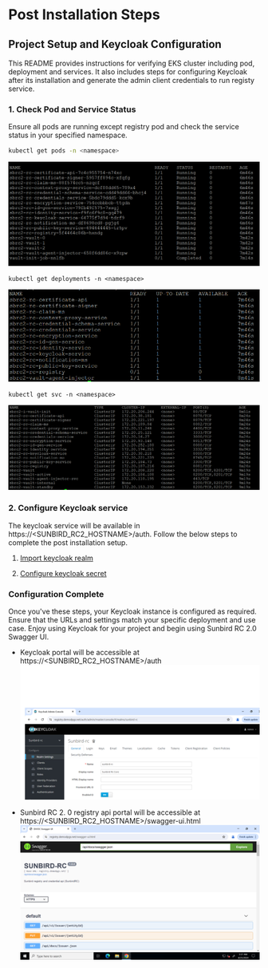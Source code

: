 # Post Installation Steps

## Project Setup and Keycloak Configuration

This README provides instructions for verifying EKS cluster including pod, deployment and services. It also includes steps for configuring Keycloak after its installation and generate the admin client credentials to run registy service.

### 1. Check Pod and Service Status

Ensure all pods are running except registry pod and check the service status in your specified namespace.

```bash
kubectl get pods -n <namespace>
```
![GetPodStatus](imgs/post/get_pods.png)

```
kubectl get deployments -n <namespace>
```
![GetDeploymentStatus](imgs/post/get_deployments.png)
```
kubectl get svc -n <namespace>
```
![GetSVCStatus](imgs/post/get_svc.png)


### 2. Configure Keycloak service

The keycloak service will be available in  https://<SUNBIRD_RC2_HOSTNAME>/auth. Follow the below steps to complete the post installation setup.

1. [Import keycloak realm](https://github.com/Sunbird-RC/devops/tree/main/deploy-as-code/helm/v2/registryAndCredentialling#import-keycloak-realm)

2. [Configure keycloak secret](https://github.com/Sunbird-RC/devops/tree/main/deploy-as-code/helm/v2/registryAndCredentialling#configure-keycloak-secret)

### Configuration Complete
Once you've these steps, your Keycloak instance is configured as required. Ensure that the URLs and settings match your specific deployment and use case. Enjoy using Keycloak for your project and begin using Sunbird RC 2.0 Swagger UI.

- Keycloak portal will be accessible at https://<SUNBIRD_RC2_HOSTNAME>/auth
![KeycloakUI](imgs/keycloak-ui.png)

- Sunbird RC 2. 0 registry api portal will be accessible at https://<SUNBIRD_RC2_HOSTNAME>/swagger-ui.html
![SunbirdRC2UI](imgs/swagger-ui.png)
